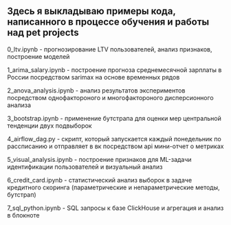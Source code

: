## Здесь я выкладываю примеры кода, написанного в процессе обучения и работы над pet projects

0_ltv.ipynb - прогнозирование LTV пользователей, анализ признаков, построение моделей

1_arima_salary.ipynb - построение прогноза среднемесячной зарплаты в России посредством sarimax на основе временных рядов

2_anova_analysis.ipynb - анализ результатов экспериментов посредством однофактороного и многофактороного дисперсионного анализа

3_bootstrap.ipynb - применение бутстрапа для оценки мер центральной тенденции двух подвыборок

4_airflow_dag.py - скрипт, который запускается каждый понедельник по рассписанию и отправляет в вк посредством api мини-отчет о метриках 

5_visual_analysis.ipynb - построение признаков для ML-задачи идентификации пользователей и визуальный анализ

6_credit_card.ipynb - статистический анализ выборок в задаче кредитного скоринга (параметрические и непараметрические методы, бутстрап)

7_sql_python.ipynb -  SQL запросы к базе ClickHouse и агрегация и анализ в блокноте
